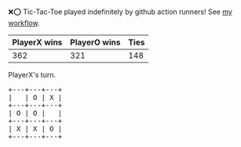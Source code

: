 :x::o: Tic-Tac-Toe played indefinitely by github action runners! See [my workflow](.github/workflows/play.yaml).

|PlayerX wins|PlayerO wins|Ties|
|-|-|-|
|362|321|148|

PlayerX's turn.

<pre>
+---+---+---+
|   | O | X |
+---+---+---+
| O | O |   |
+---+---+---+
| X | X | O |
+---+---+---+
</pre>
